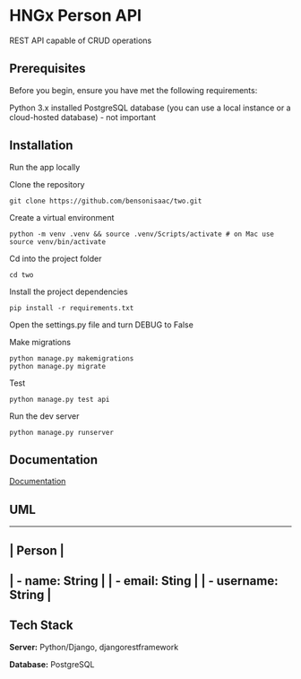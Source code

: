 
# HNGx Person API

REST API capable of CRUD operations

## Prerequisites
Before you begin, ensure you have met the following requirements:

Python 3.x installed
PostgreSQL database (you can use a local instance or a cloud-hosted database) - not important


## Installation
Run the app locally

Clone the repository
```  
git clone https://github.com/bensonisaac/two.git
```
Create a virtual environment 
```
python -m venv .venv && source .venv/Scripts/activate # on Mac use source venv/bin/activate
```
Cd into the project folder
```
cd two
```
Install the project dependencies
```
pip install -r requirements.txt
```
Open the settings.py file and turn DEBUG to False

Make migrations
```
python manage.py makemigrations
python manage.py migrate
```
Test
```
python manage.py test api
```
Run the dev server
```
python manage.py runserver
```
## Documentation

[Documentation](https://github.com/bensonisaac/two/blob/main/DOCUMENTATION.md)

## UML
----------------------
|      Person        |
----------------------
| - name: String     |
| - email: Sting     |
| - username: String |
----------------------



## Tech Stack

**Server:** Python/Django, djangorestframework

**Database:** PostgreSQL 

